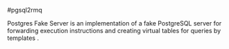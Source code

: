 
#pgsql2rmq

Postgres Fake Server is an implementation of a fake PostgreSQL server for forwarding execution instructions and creating virtual tables for queries by templates .